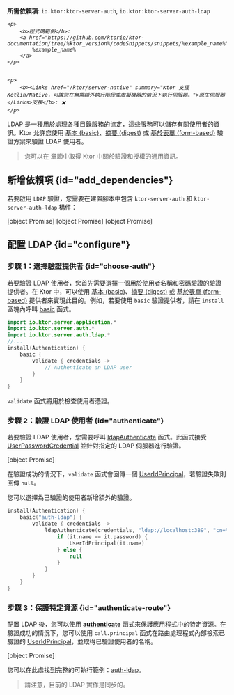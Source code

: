 [//]: # (title: LDAP)

<show-structure for="chapter" depth="2"/>

<tldr>
<p>
<b>所需依賴項</b>: <code>io.ktor:ktor-server-auth</code>, <code>io.ktor:ktor-server-auth-ldap</code>
</p>
<var name="example_name" value="auth-ldap"/>

    <p>
        <b>程式碼範例</b>:
        <a href="https://github.com/ktorio/ktor-documentation/tree/%ktor_version%/codeSnippets/snippets/%example_name%">
            %example_name%
        </a>
    </p>
    

    <p>
        <b><Links href="/ktor/server-native" summary="Ktor 支援 Kotlin/Native，可讓您在無需額外執行階段或虛擬機器的情況下執行伺服器。">原生伺服器</Links>支援</b>: ✖️
    </p>
    
</tldr>

LDAP 是一種用於處理各種目錄服務的協定，這些服務可以儲存有關使用者的資訊。Ktor 允許您使用 [基本 (basic)](server-basic-auth.md)、[摘要 (digest)](server-digest-auth.md) 或 [基於表單 (form-based)](server-form-based-auth.md) 驗證方案來驗證 LDAP 使用者。

> 您可以在 [](server-auth.md) 章節中取得 Ktor 中關於驗證和授權的通用資訊。

## 新增依賴項 {id="add_dependencies"}
若要啟用 `LDAP` 驗證，您需要在建置腳本中包含 `ktor-server-auth` 和 `ktor-server-auth-ldap` 構件：

<tabs group="languages">
    <tab title="Gradle (Kotlin)" group-key="kotlin">
        [object Promise]
    </tab>
    <tab title="Gradle (Groovy)" group-key="groovy">
        [object Promise]
    </tab>
    <tab title="Maven" group-key="maven">
        [object Promise]
   </tab>
</tabs>

## 配置 LDAP {id="configure"}

### 步驟 1：選擇驗證提供者 {id="choose-auth"}

若要驗證 LDAP 使用者，您首先需要選擇一個用於使用者名稱和密碼驗證的驗證提供者。在 Ktor 中，可以使用 [基本 (basic)](server-basic-auth.md)、[摘要 (digest)](server-digest-auth.md) 或 [基於表單 (form-based)](server-form-based-auth.md) 提供者來實現此目的。例如，若要使用 `basic` 驗證提供者，請在 `install` 區塊內呼叫 [basic](https://api.ktor.io/ktor-server/ktor-server-plugins/ktor-server-auth/io.ktor.server.auth/basic.html) 函式。

```kotlin
import io.ktor.server.application.*
import io.ktor.server.auth.*
import io.ktor.server.auth.ldap.*
//...
install(Authentication) {
    basic {
        validate { credentials ->
            // Authenticate an LDAP user
        }
    }
}
```

`validate` 函式將用於檢查使用者憑證。
 

### 步驟 2：驗證 LDAP 使用者 {id="authenticate"}

若要驗證 LDAP 使用者，您需要呼叫 [ldapAuthenticate](https://api.ktor.io/ktor-server/ktor-server-plugins/ktor-server-auth-ldap/io.ktor.server.auth.ldap/ldap-authenticate.html) 函式。此函式接受 [UserPasswordCredential](https://api.ktor.io/ktor-server/ktor-server-plugins/ktor-server-auth/io.ktor.server.auth/-user-password-credential/index.html) 並針對指定的 LDAP 伺服器進行驗證。

[object Promise]

在驗證成功的情況下，`validate` 函式會回傳一個 [UserIdPrincipal](https://api.ktor.io/ktor-server/ktor-server-plugins/ktor-server-auth/io.ktor.server.auth/-user-id-principal/index.html)，若驗證失敗則回傳 `null`。

您可以選擇為已驗證的使用者新增額外的驗證。

```kotlin
install(Authentication) {
    basic("auth-ldap") {
        validate { credentials ->
            ldapAuthenticate(credentials, "ldap://localhost:389", "cn=%s,dc=ktor,dc=io") {
                if (it.name == it.password) {
                    UserIdPrincipal(it.name)
                } else {
                    null
                }
            }
        }
    }
}
```

### 步驟 3：保護特定資源 {id="authenticate-route"}

配置 LDAP 後，您可以使用 **[authenticate](server-auth.md#authenticate-route)** 函式來保護應用程式中的特定資源。在驗證成功的情況下，您可以使用 `call.principal` 函式在路由處理程式內部檢索已驗證的 [UserIdPrincipal](https://api.ktor.io/ktor-server/ktor-server-plugins/ktor-server-auth/io.ktor.server.auth/-user-id-principal/index.html)，並取得已驗證使用者的名稱。

[object Promise]

您可以在此處找到完整的可執行範例：[auth-ldap](https://github.com/ktorio/ktor-documentation/tree/%ktor_version%/codeSnippets/snippets/auth-ldap)。

> 請注意，目前的 LDAP 實作是同步的。